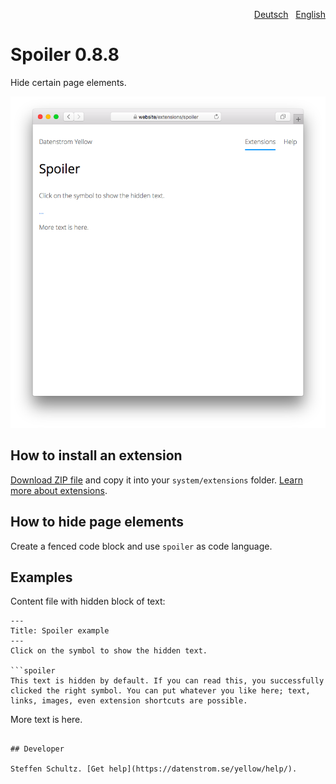 <p align="right"><a href="README-de.md">Deutsch</a> &nbsp; <a href="README.md">English</a></p>

# Spoiler 0.8.8

Hide certain page elements.

<p align="center"><img src="SCREENSHOT.png" alt="Screenshot"></p>

## How to install an extension

[Download ZIP file](https://github.com/schulle4u/yellow-spoiler/archive/refs/heads/main.zip) and copy it into your `system/extensions` folder. [Learn more about extensions](https://github.com/annaesvensson/yellow-update).

## How to hide page elements

Create a fenced code block and use `spoiler` as code language. 

## Examples

Content file with hidden block of text:

```
---
Title: Spoiler example
---
Click on the symbol to show the hidden text. 

```spoiler
This text is hidden by default. If you can read this, you successfully clicked the right symbol. You can put whatever you like here; text, links, images, even extension shortcuts are possible. 
```

More text is here. 
```

## Developer

Steffen Schultz. [Get help](https://datenstrom.se/yellow/help/).
